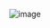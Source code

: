 ![image](https://user-images.githubusercontent.com/50016477/176071969-a89c7b7b-a529-446e-a8f3-ab708f6cdcd9.png)
